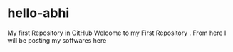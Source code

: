 # hello-abhi
My first Repository in GitHub
Welcome to my First Repository . From here I will be posting my softwares here 
